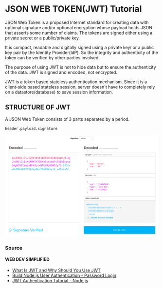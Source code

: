 # JSON WEB TOKEN(JWT) Tutorial

JSON Web Token is a proposed Internet standard for creating data with optional signature and/or optional encryption whose payload holds JSON that asserts some number of claims. The tokens are signed either using a private secret or a public/private key.

It is compact, readable and digitally signed using a private key/ or a public key pair by the Identity Provider(IdP). So the integrity and authenticity of the token can be verified by other parties involved.

The purpose of using JWT is not to hide data but to ensure the authenticity of the data. JWT is signed and encoded, not encrypted. 

JWT is a token based stateless authentication mechanism. Since it is a client-side based stateless session, server doesn't have to completely rely on a datastore(database) to save session information.

<!-- Structure of JWT -->

## STRUCTURE OF JWT

A JSON Web Token consists of 3 parts separated by a period.

```
header.payload.signature
```

![STRUCTURE_OF_JWT](img/Screenshot%20from%202022-10-27%2010-45-57.png)

### Source

#### **WEB DEV SIMPLIFIED**
- [What Is JWT and Why Should You Use JWT](https://youtu.be/7Q17ubqLfaM)
- [Build Node.js User Authentication - Password Login](https://youtu.be/Ud5xKCYQTjM)
- [JWT Authentication Tutorial - Node.js](https://youtu.be/mbsmsi7l3r4)